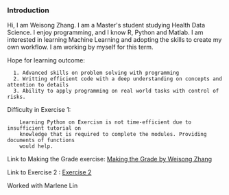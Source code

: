 ### Introduction
   Hi, I am Weisong Zhang. I am a Master's student studying Health Data Science. I enjoy programming, and I know R, Python and Matlab. I am interested in learning Machine Learning and adopting the skills to create my own workflow. I am working by myself for this term. 
  
  Hope for learning outcome: 
  
      1. Advanced skills on problem solving with programming
      2. Writting efficient code with a deep understanding on concepts and attention to details
      3. Ability to apply programming on real world tasks with control of risks.
      
  Difficulty in Exercise 1:
  
        Learning Python on Exercism is not time-efficient due to insufficient tutorial on 
        knowledge that is required to complete the modules. Providing documents of functions
        would help. 
         
  Link to Making the Grade exercise: [Making the Grade by Weisong Zhang](https://github.com/weisongzzz/datasci_223/blob/main/exercises/1-foundations/exercise.ipynb)
  
  Link to Exercise 2 : [Exercise 2](https://github.com/weisongzzz/datasci_223/tree/Exercise2/exercises/2-data-munging)

  Worked with Marlene Lin
